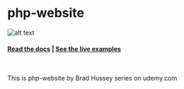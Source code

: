 # php-website
![alt text](https://github.com/dezareo/php-website/blob/master/assets/img/banner.png)

<h4>
    <a href="#">Read the docs</a>
    <span> | </span>
    <a href="#">See the live examples</a>
</h4>
<br>
<p>This is php-website by Brad Hussey series on udemy.com</p>
